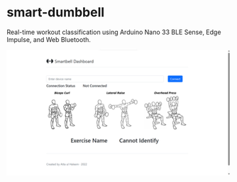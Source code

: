 # smart-dumbbell
Real-time workout classification using Arduino Nano 33 BLE Sense, Edge Impulse, and Web Bluetooth.

<img src="https://github.com/Attaulhaleem/smart-dumbbell/blob/main/docs/dashboard.png" align="center">
